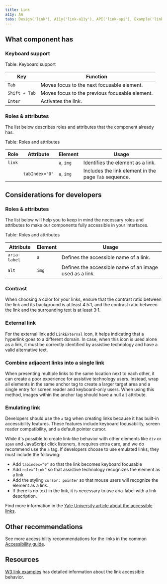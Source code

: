```yaml
---
title: Link
a11y: AA
tabs: Design('link'), A11y('link-a11y'), API('link-api'), Example('link-code'), Changelog('link-changelog')
---
```


## What component has

### Keyboard support

Table: Keyboard support

| Key           | Function                                       |
| ------------- | ---------------------------------------------- |
| `Tab`         | Moves focus to the next focusable element.     |
| `Shift + Tab` | Moves focus to the previous focusable element. |
| `Enter`       | Activates the link.                            |

### Roles & attributes

The list below describes roles and attributes that the component already has.

Table: Roles and attributes

| Role   | Attribute      | Element       | Usage                                                 |
| ------ | -------------- | ------------- | ----------------------------------------------------- |
| `link` |                | `a`, `img` | Identifies the element as a link.        |
|        | `tabIndex="0"` | `a`, `img` | Includes the link element in the page `Tab` sequence. |

## Considerations for developers

### Roles & attributes

The list below will help you to keep in mind the necessary roles and attributes to make our components fully accessible in your interfaces.

Table: Roles and attributes

| Attribute      | Element       | Usage                                                      |
| -------------- | ------------- | ---------------------------------------------------------- |
| `aria-label`   | `a`           | Defines the accessible name of a link.                     |
| `alt`          | `img`         | Defines the accessible name of an image used as a link.    |

### Contrast

When choosing a color for your links, ensure that the contrast ratio between the link and its background is at least 4.5:1, and the contrast ratio between the link and the surrounding text is at least 3:1.

### External link

For the external link add `LinkExternal` icon, it helps indicating that a hyperlink goes to a different domain. In case, when this icon is used alone as a link, it must be correctly identified by assistive technology and have a valid alternative text.

### Combine adjacent links into a single link

When presenting multiple links to the same location next to each other, it can create a poor experience for assistive technology users. Instead, wrap all elements in the same anchor tag to create a larger target area and a single entry for screen reader and keyboard-only users. When using this method, images within the anchor tag should have a null alt attribute.

### Emulating link

Developers should use the `a` tag when creating links because it has built-in accessibility features. These features include keyboard focusability, screen reader compatibility, and a default pointer cursor.

While it's possible to create link-like behavior with other elements like `div` or `span` and JavaScript click listeners, it requires extra care, and we do recommend use the `a` tag. If developers choose to use emulated links, they must include the following:

- Add `tabindex=”0”` so that the link becomes keyboard focusable
- Add `role=”link”` so that assistive technology recognizes the element as a link
- Add the styling `cursor: pointer` so that mouse users will recognize the element as a link.
- If there is no text in the link, it is necessary to use aria-label with a link description.

Find more information in the [Yale University article about the accessible links](https://usability.yale.edu/web-accessibility/articles/links#combine-adjacent-links).

## Other recommendations

See more accessibility recommendations for the links in the common [Accessibility guide](/core-principles/a11y/a11y-keyboard#ae2a0e).

## Resources

[W3 link examples](https://www.w3.org/TR/wai-aria-practices-1.1/examples/link/link.html) has detailed information about the link accessible behavior.
